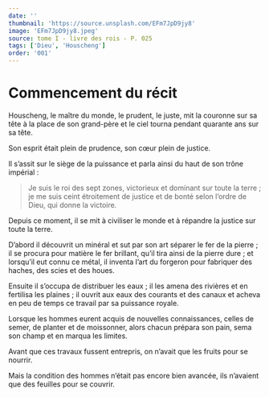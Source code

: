 ```yaml
---
date: ''
thumbnail: 'https://source.unsplash.com/EFm7JpD9jy8'
image: 'EFm7JpD9jy8.jpeg'
source: tome I - livre des rois - P. 025
tags: ['Dieu', 'Houscheng']
order: '001'
---
```


# Commencement du récit

Houscheng, le maître du monde, le prudent, le juste, mit la couronne sur sa tête à la place de son grand-père et le ciel tourna pendant quarante ans sur sa tête.

Son esprit était plein de prudence, son cœur plein de justice.

Il s’assit sur le siège de la puissance et parla ainsi du haut de son trône impérial :

> Je suis le roi des sept zones, victorieux et dominant sur toute la terre ; je me suis ceint étroitement de justice et de bonté selon l’ordre de Dieu, qui donne la victoire.

Depuis ce moment, il se mit à civiliser le monde et à répandre la justice sur toute la terre.

D’abord il découvrit un minéral et sut par son art séparer le fer de la pierre ; il se procura pour matière le fer brillant, qu’il tira ainsi de la pierre dure ; et lorsqu’il eut connu ce métal, il inventa l’art du forgeron pour fabriquer des haches, des scies et des houes.

Ensuite il s’occupa de distribuer les eaux ; il les amena des rivières et en fertilisa les plaines ; il ouvrit aux eaux des courants et des canaux et acheva en peu de temps ce travail par sa puissance royale.

Lorsque les hommes eurent acquis de nouvelles connaissances, celles de semer, de planter et de moissonner, alors chacun prépara son pain, sema son champ et en marqua les limites.

Avant que ces travaux fussent entrepris, on n’avait que les fruits pour se nourrir.

Mais la condition des hommes n’était pas encore bien avancée, ils n’avaient que des feuilles pour se couvrir.
